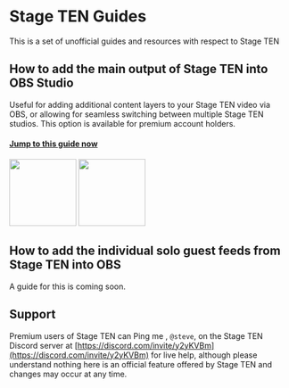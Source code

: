# Stage TEN Guides

This is a set of unofficial guides and resources with respect to Stage TEN

## How to add the main output of Stage TEN into OBS Studio

Useful for adding additional content layers to your Stage TEN video via OBS, or allowing for seamless switching between multiple Stage TEN studios.  This option is available for premium account holders.

#### [Jump to this guide now](publishing-to-OBS.md) 

<img src="https://user-images.githubusercontent.com/2575698/203494522-90279f82-b99b-44f6-9851-90000c7a6835.png" height="120" /> <img src="https://user-images.githubusercontent.com/2575698/203503355-5e535be4-810b-4f47-ab9f-bd56465c85bd.png" height="120" />



## How to add the individual solo guest feeds from Stage TEN into OBS

A guide for this is coming soon.


## Support
Premium users of Stage TEN can Ping me , `@steve`,  on the Stage TEN Discord server at [https://discord.com/invite/y2yKVBm](https://discord.com/invite/y2yKVBm) for live help, although please understand nothing here is an official feature offered by Stage TEN and changes may occur at any time.

